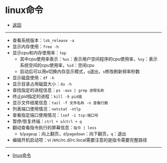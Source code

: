 # linux命令

- [返回](./README.md)

---

- 查看系统版本：`lsb_release -a`
- 显示内存使用：`free -h`
- 显示cpu和内存使用率：`top`
  - 其中cpu使用率表示：`%us`：表示用户空间程序的cpu使用率，`%sy`：表示系统空间的cpu使用率，`%id`：空闲cpu
  - 启动后可以用`m`切换内存显示模式，`q`退出，`s`修改刷新频率秒数
- 显示磁盘使用：`df -h`
- 显示目录占用磁盘大小：`du -h`
- 查找指定的进程信息：`ps -aux | grep 进程名称`
- 终止pid指定的进程：`kill -9 pid值`
- 显示文件结尾信息：`tail -f 文件名称 -n 查看行数`
- 列表端口使用情况：`netstat -ntlp`
- 查看指定端口使用情况：`lsof -i tcp:端口号`
- 暂停/恢复终端：`ctrl + s`/`ctrl + q`
- 翻动查看指令执行的屏幕信息：`指令 | less`
  - `b`/`pageup`：向上翻页，`d`/`pagedown`：向下翻页，`q`：退出
- 编辑开机启动项：vi /etc/rc.d/rc.local需要注意的是指令需要完整路径

---

- [linux命令](#linux命令)

<!-- js处理背景和css样式 -->
<script type="module" src="https://huhuiyu.top/js/github.js"></script>
